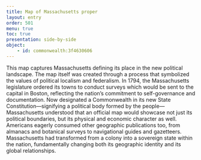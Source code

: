 ```yaml
---
title: Map of Massachusetts proper
layout: entry
order: 501
menu: true
toc: true
presentation: side-by-side
object:
    - id: commonwealth:3f4630606
---
```


This map captures Massachusetts defining its place in the new political landscape. The map itself was created through a process that symbolized the values of political localism and federalism. In 1794, the Massachusetts legislature ordered its towns to conduct surveys which would be sent to the capital in Boston, reflecting the nation’s commitment to self-governance and documentation. Now designated a Commonwealth in its new State Constitution—signifying a political body formed by the people—Massachusetts understood that an official map would showcase not just its political boundaries, but its physical and economic character as well. Americans eagerly consumed other geographic publications too, from almanacs and botanical surveys to navigational guides and gazetteers. Massachusetts had transformed from a colony into a sovereign state within the nation, fundamentally changing both its geographic identity and its global relationships.
